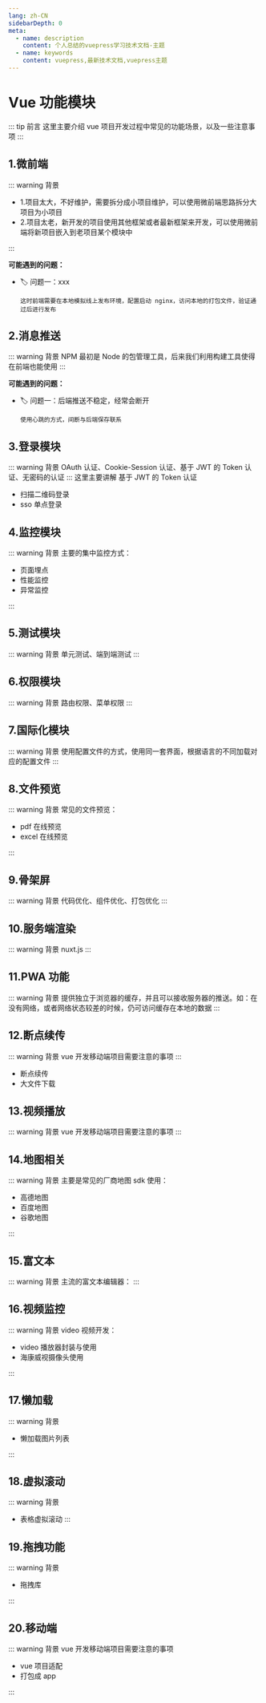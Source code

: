 ```yaml
---
lang: zh-CN
sidebarDepth: 0
meta:
  - name: description
    content: 个人总结的vuepress学习技术文档-主题
  - name: keywords
    content: vuepress,最新技术文档,vuepress主题
---
```


# Vue 功能模块

::: tip 前言
这里主要介绍 vue 项目开发过程中常见的功能场景，以及一些注意事项
:::

## 1.微前端

::: warning 背景

- 1.项目太大，不好维护，需要拆分成小项目维护，可以使用微前端思路拆分大项目为小项目
- 2.项目太老，新开发的项目使用其他框架或者最新框架来开发，可以使用微前端将新项目嵌入到老项目某个模块中

:::

**可能遇到的问题：**

- 🏷️ 问题一：xxx

      这时前端需要在本地模拟线上发布环境，配置启动 nginx，访问本地的打包文件，验证通过后进行发布

## 2.消息推送

::: warning 背景
NPM 最初是 Node 的包管理工具，后来我们利用构建工具使得在前端也能使用
:::

**可能遇到的问题：**

- 🏷️ 问题一：后端推送不稳定，经常会断开

      使用心跳的方式，间断与后端保存联系

## 3.登录模块

::: warning 背景
OAuth 认证、Cookie-Session 认证、基于 JWT 的 Token 认证、无密码的认证
:::
这里主要讲解 基于 JWT 的 Token 认证

- 扫描二维码登录
- sso 单点登录

## 4.监控模块

::: warning 背景
主要的集中监控方式：

- 页面埋点
- 性能监控
- 异常监控

:::

## 5.测试模块

::: warning 背景
单元测试、端到端测试
:::

## 6.权限模块

::: warning 背景
路由权限、菜单权限
:::

## 7.国际化模块

::: warning 背景
使用配置文件的方式，使用同一套界面，根据语言的不同加载对应的配置文件
:::

## 8.文件预览

::: warning 背景
常见的文件预览：

- pdf 在线预览
- excel 在线预览

:::

## 9.骨架屏

::: warning 背景
代码优化、组件优化、打包优化
:::

## 10.服务端渲染

::: warning 背景
nuxt.js
:::

## 11.PWA 功能

::: warning 背景
提供独立于浏览器的缓存，并且可以接收服务器的推送。如：在没有网络，或者网络状态较差的时候，仍可访问缓存在本地的数据
:::

## 12.断点续传

::: warning 背景
vue 开发移动端项目需要注意的事项
:::

- 断点续传
- 大文件下载

## 13.视频播放

::: warning 背景
vue 开发移动端项目需要注意的事项
:::

## 14.地图相关

::: warning 背景
主要是常见的厂商地图 sdk 使用：

- 高德地图
- 百度地图
- 谷歌地图

:::

## 15.富文本

::: warning 背景
主流的富文本编辑器：
:::

## 16.视频监控

::: warning 背景
video 视频开发：

- video 播放器封装与使用
- 海康威视摄像头使用

:::

## 17.懒加载

::: warning 背景

- 懒加载图片列表

:::

## 18.虚拟滚动

::: warning 背景

- 表格虚拟滚动
  :::

## 19.拖拽功能

::: warning 背景

- 拖拽库

:::

## 20.移动端

::: warning 背景
vue 开发移动端项目需要注意的事项

- vue 项目适配
- 打包成 app

:::
